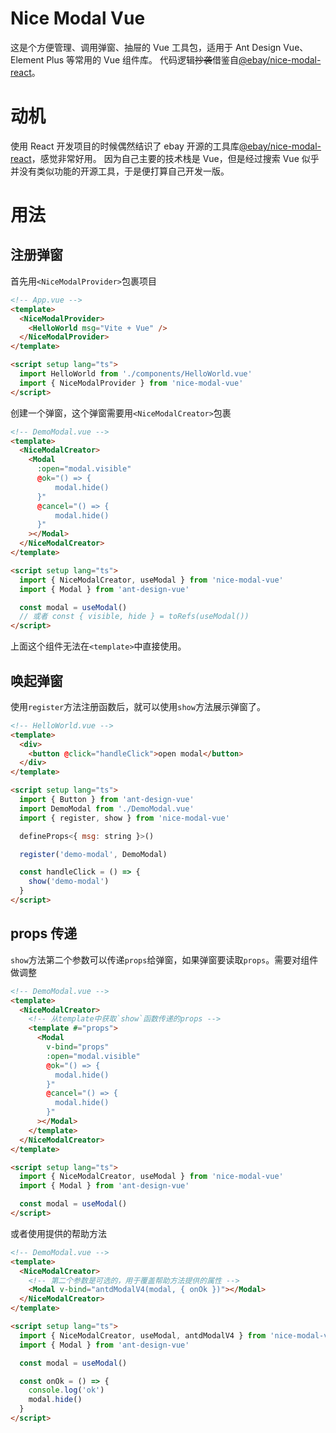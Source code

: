 # Nice Modal Vue

这是个方便管理、调用弹窗、抽屉的 Vue 工具包，适用于 Ant Design Vue、Element Plus 等常用的 Vue 组件库。
代码逻辑~~抄袭~~借鉴自[@ebay/nice-modal-react](https://github.com/eBay/nice-modal-react)。

# 动机

使用 React 开发项目的时候偶然结识了 ebay 开源的工具库[@ebay/nice-modal-react](https://github.com/eBay/nice-modal-react)，感觉非常好用。
因为自己主要的技术栈是 Vue，但是经过搜索 Vue 似乎并没有类似功能的开源工具，于是便打算自己开发一版。

# 用法

## 注册弹窗

首先用`<NiceModalProvider>`包裹项目

```html
<!-- App.vue -->
<template>
  <NiceModalProvider>
    <HelloWorld msg="Vite + Vue" />
  </NiceModalProvider>
</template>

<script setup lang="ts">
  import HelloWorld from './components/HelloWorld.vue'
  import { NiceModalProvider } from 'nice-modal-vue'
</script>
```

创建一个弹窗，这个弹窗需要用`<NiceModalCreator>`包裹

```html
<!-- DemoModal.vue -->
<template>
  <NiceModalCreator>
    <Modal
      :open="modal.visible"
      @ok="() => {
          modal.hide()
      }"
      @cancel="() => {
          modal.hide()
      }"
    ></Modal>
  </NiceModalCreator>
</template>

<script setup lang="ts">
  import { NiceModalCreator, useModal } from 'nice-modal-vue'
  import { Modal } from 'ant-design-vue'

  const modal = useModal()
  // 或者 const { visible, hide } = toRefs(useModal())
</script>
```

上面这个组件无法在`<template>`中直接使用。

## 唤起弹窗

使用`register`方法注册函数后，就可以使用`show`方法展示弹窗了。

```html
<!-- HelloWorld.vue -->
<template>
  <div>
    <button @click="handleClick">open modal</button>
  </div>
</template>

<script setup lang="ts">
  import { Button } from 'ant-design-vue'
  import DemoModal from './DemoModal.vue'
  import { register, show } from 'nice-modal-vue'

  defineProps<{ msg: string }>()

  register('demo-modal', DemoModal)

  const handleClick = () => {
    show('demo-modal')
  }
</script>
```

## props 传递

`show`方法第二个参数可以传递`props`给弹窗，如果弹窗要读取`props`。需要对组件做调整

```html
<!-- DemoModal.vue -->
<template>
  <NiceModalCreator>
    <!-- 从template中获取`show`函数传递的props -->
    <template #="props">
      <Modal
        v-bind="props"
        :open="modal.visible"
        @ok="() => {
          modal.hide()
        }"
        @cancel="() => {
          modal.hide()
        }"
      ></Modal>
    </template>
  </NiceModalCreator>
</template>

<script setup lang="ts">
  import { NiceModalCreator, useModal } from 'nice-modal-vue'
  import { Modal } from 'ant-design-vue'

  const modal = useModal()
</script>
```

或者使用提供的帮助方法

```html
<!-- DemoModal.vue -->
<template>
  <NiceModalCreator>
    <!-- 第二个参数是可选的，用于覆盖帮助方法提供的属性 -->
    <Modal v-bind="antdModalV4(modal, { onOk })"></Modal>
  </NiceModalCreator>
</template>

<script setup lang="ts">
  import { NiceModalCreator, useModal, antdModalV4 } from 'nice-modal-vue'
  import { Modal } from 'ant-design-vue'

  const modal = useModal()

  const onOk = () => {
    console.log('ok')
    modal.hide()
  }
</script>
```
